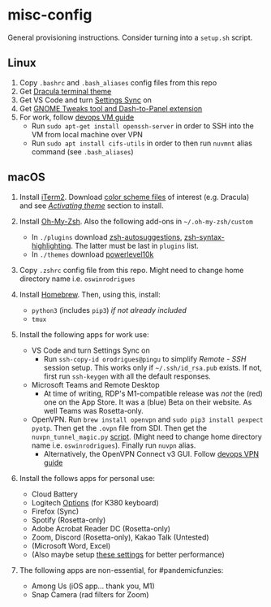 # misc-config
General provisioning instructions. Consider turning into a `setup.sh` script.

Linux
-----
1. Copy `.bashrc` and `.bash_aliases` config files from this repo
2. Get [Dracula terminal theme](https://draculatheme.com/gnome-terminal)
3. Get VS Code and turn [Settings Sync](https://code.visualstudio.com/docs/editor/settings-sync) on
4. Get [GNOME Tweaks tool and Dash-to-Panel extension](https://addictivetips.com/ubuntu-linux-tips/use-dash-panel-to-make-gnome-shell-look-like-windows)
5. For work, follow [devops VM guide](http://git.bms.nuvation.com/bms07/bms07-devops/-/blob/master/README.md)
    - Run `sudo apt-get install openssh-server` in order to SSH into the VM from local machine over VPN
    - Run `sudo apt install cifs-utils` in order to then run `nuvmnt` alias command (see `.bash_aliases`)

macOS
-----
1. Install [iTerm2](https://iterm2.com/). Download [color scheme files](https://github.com/mbadolato/iTerm2-Color-Schemes/tree/master/schemes) of interest (e.g. Dracula) and see [_Activating theme_](https://draculatheme.com/iterm) section to install.

2. Install [Oh-My-Zsh](https://ohmyz.sh/). Also the following add-ons in `~/.oh-my-zsh/custom`
   - In `./plugins` download [zsh-autosuggestions](https://github.com/zsh-users/zsh-autosuggestions/blob/master/INSTALL.md#oh-my-zsh), [zsh-syntax-highlighting](https://github.com/zsh-users/zsh-syntax-highlighting/blob/master/INSTALL.md#oh-my-zsh). The latter must be last in `plugins` list.
   - In `./themes` download [powerlevel10k](https://github.com/romkatv/powerlevel10k#oh-my-zsh)

3. Copy `.zshrc` config file from this repo. Might need to change home directory name i.e. `oswinrodrigues`

4. Install [Homebrew](https://brew.sh/). Then, using this, install:
   - `python3` (includes `pip3`) _if not already included_
   - `tmux`

5. Install the following apps for work use:
   - VS Code and turn Settings Sync on
     - Run `ssh-copy-id orodrigues@pingu` to simplify _Remote - SSH_ session setup. This works only if `~/.ssh/id_rsa.pub` exists. If not, first run `ssh-keygen` with all the default responses.
   - Microsoft Teams and Remote Desktop
     - At time of writing, RDP's M1-compatible release was _not_ the (red) one on the App Store. It was a (blue) Beta on their website. As well Teams was Rosetta-only.
   - OpenVPN. Run `brew install openvpn` and `sudo pip3 install pexpect pyotp`. Then get the `.ovpn` file from SDI. Then get the `nuvpn_tunnel_magic.py` [script](http://git.bms.nuvation.com/-/snippets/55). (Might need to change home directory name i.e. `oswinrodrigues`). Finally run `nuvpn` alias.
     - Alternatively, the OpenVPN Connect v3 GUI. Follow [devops VPN guide](http://git.bms.nuvation.com/bms07/bms-device/-/wikis/Infrastructure/VPN#macos)

6. Install the follows apps for personal use:
   - Cloud Battery
   - Logitech [Options](https://www.logitech.com/en-ca/product/options) (for K380 keyboard)
   - Firefox (Sync)
   - Spotify (Rosetta-only)
   - Adobe Acrobat Reader DC (Rosetta-only)
   - Zoom, Discord (Rosetta-only), Kakao Talk (Untested)
   - (Microsoft Word, Excel)
   - (Also maybe setup [these settings](https://macpaw.com/how-to/fix-mac-running-slow) for better performance)

6. The following apps are non-essential, for #pandemicfunzies:
   - Among Us (iOS app... thank you, M1)
   - Snap Camera (rad filters for Zoom)
